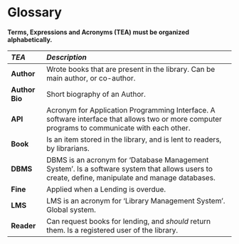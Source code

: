 # Glossary

**Terms, Expressions and Acronyms (TEA) must be organized alphabetically.**


| **_TEA_**      | **_Description_**                                                                                                                               |                                       
|:---------------|:------------------------------------------------------------------------------------------------------------------------------------------------|
| **Author**     | Wrote books that are present in the library. Can be main author, or co-author.                                                                  |
| **Author Bio** | Short biography of an Author.                                                                                                                   |
| **API**        | Acronym for Application Programming Interface. A software interface that allows two or more computer programs to communicate with each other.   |
| **Book**       | Is an item stored in the library, and is lent to readers, by librarians.                                                                        |
| **DBMS**       | DBMS is an acronym for ‘Database Management System’. Is a software system that allows users to create, define, manipulate and manage databases. |
| **Fine**       | Applied when a Lending is overdue.                                                                                                              |
| **LMS**        | LMS is an acronym for ‘Library Management System’. Global system.                                                                               |
| **Reader**     | Can request books for lending, and _should_ return them. Is a registered user of the library.                                                   |


